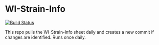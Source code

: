 # WI-Strain-Info

[![Build Status](https://travis-ci.org/AndersenLab/WI-Strain-Info.svg?branch=master)](https://travis-ci.org/AndersenLab/WI-Strain-Info)

This repo pulls the WI-Strain-Info sheet daily and creates a new commit if changes are identified. Runs once daily.